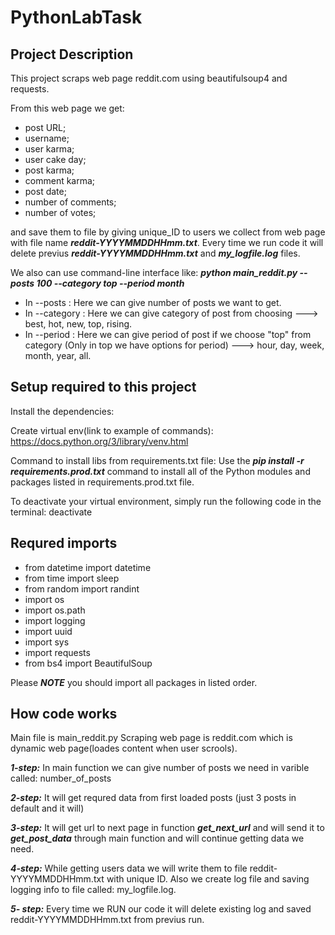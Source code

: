 # PythonLabTask

## Project Description
This project scraps web page reddit.com using beautifulsoup4 and requests.

From this web page we get:

 - post URL;
 - username;
 - user karma;
 - user cake day;
 - post karma;
 - comment karma;
 - post date;
 - number of comments;
 - number of votes;

and save them to file by giving unique_ID to users we collect from web page with file name ***reddit-YYYYMMDDHHmm.txt***.
Every time we run code it will delete previus ***reddit-YYYYMMDDHHmm.txt*** and ***my_logfile.log*** files.

We also can use command-line interface like:
***python main_reddit.py --posts 100 --category top --period month***

- In --posts : Here we can give number of posts we want to get.
- In --category : Here we can give category of post from choosing ---> best, hot, new, top, rising.
- In --period : Here we can give period of post if we choose "top" from category (Only in top we have options for period) ---> hour, day, week, month, year, all. 

## Setup required to this project
Install the dependencies:

Create virtual env(link to example of commands):
https://docs.python.org/3/library/venv.html

Command to install libs from requirements.txt file:
Use the ***pip install -r requirements.prod.txt*** command to install all of the Python modules and packages listed in requirements.prod.txt file.

To deactivate your virtual environment, simply run the following code in the terminal:
deactivate

## Requred imports

 - from datetime import datetime
 - from time import sleep
 - from random import randint
 - import os
 - import os.path
 - import logging
 - import uuid
 - import sys
 - import requests
 - from bs4 import BeautifulSoup

Please ***NOTE*** you should import all packages in listed order.
## How code works
Main file is main_reddit.py 
Scraping web page is reddit.com which is dynamic web page(loades content when user scrools).

***1-step:*** In main function we can give number of posts we need in varible called: number_of_posts

***2-step:*** It will get requred data from first loaded posts (just 3 posts in default and it will)

***3-step:*** It will get url to next page in function ***get_next_url*** and will send it to ***get_post_data*** through main function and will continue getting data we need.

***4-step:*** While getting users data we will write them to file reddit-YYYYMMDDHHmm.txt with unique ID. Also we create log file and saving logging info to file called: my_logfile.log.

***5- step:*** Every time we RUN our code it will delete existing log and saved reddit-YYYYMMDDHHmm.txt from previus run.
